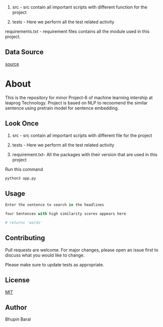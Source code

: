 

1)  src - src contain all important scripts with different function for the project 

2)  tests - Here we perform all the test related activity 

requirements.txt - requirement files contains all the  module used in this project.
## Data Source
[source](https://www.kaggle.com/therohk/million-headlines#)

# About

This is the repository for minor Project-6 of machine learning intership at leaprog Technology. Project is based on NLP to recoomend the similar sentence using pretrain model for sentence embedding.

## Look Once

1)  src - src contain all important scripts with different file for the project 

2)  tests - Here we perform all the test related activity 

3) requirement.txt- All the packages with their version that are used in this project 

Run this command
```bash
python3 app.py
```

## Usage


```python
Enter the sentence to search in the headlines

four Sentences with high similarity scores appears here 

# returns 'words'

```

## Contributing
Pull requests are welcome. For major changes, please open an issue first to discuss what you would like to change.

Please make sure to update tests as appropriate.

## License
[MIT](https://choosealicense.com/licenses/mit/)

## Author 
Bhupin Baral
